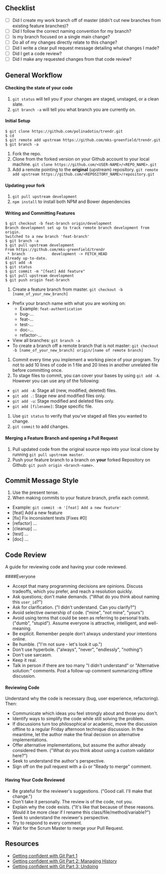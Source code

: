 Checklist
-----------------

- [ ] Did I create my work branch off of master (didn't cut new branches from existing feature branches)?
- [ ] Did I follow the correct naming convention for my branch?
- [ ] Is my branch focused on a single main change?
- [ ] Do all of my changes directly relate to this change?
- [ ] Did I write a clear pull request message detailing what changes I made?
- [ ] Did I get a code review?
- [ ] Did I make any requested changes from that code review?

General Workflow
-----------------

#### Checking the state of your code

1. `git status` will tell you if your changes are staged, unstaged, or a clean slate.
2. `git branch -a` will tell you what branch you are currently on.

#### Initial Setup

```
$ git clone https://github.com/polinadotio/trendr.git
$ cd
$ git remote add upstream https://github.com/mks-greenfield/trendr.git
$ git branch -a
```

1. Fork the repo.
1. Clone from the forked version on your Github account to your local machine. `git clone https://github.com/<USER-NAME>/<REPO_NAME>.git`
1. Add a remote pointing to the **original** (upstream) repository. `git remote add upstream https://github.com/<REPOSITORY_NAME>/repository.git`

#### Updating your fork

1. `git pull upstream development`
2. `npm install` to install both NPM and Bower dependencies

#### Writing and Committing Features

```
$ git checkout -b feat-branch origin/development
Branch development set up to track remote branch development from origin.
Switched to a new branch 'feat-branch'
$ git branch -a
$ git pull upstream development
From https://github.com/mks-greenfield/trendr
 * branch            development -> FETCH_HEAD
Already up-to-date.
$ git add -A
$ git status
$ git commit -m "[feat] Add feature"
$ git pull upstream development
$ git push origin feat-branch
```

1. Create a feature branch from master. `git checkout -b [name_of_your_new_branch]`
  - Prefix your branch name with what you are working on:
      - Example: `feat-authentication`
      - bug-...
      - feat-...
      - test-...
      - doc-...
      - refactor-...
  - View all branches: `git branch -a`
  - To create a branch off a remote branch that is not master: `git checkout -b [name_of_your_new_branch] origin/[name of remote branch]`
1. Commit every time you implement a working piece of your program. Try not to add 10 lines of code in 1 file and 20 lines in another unrelated file before committing once.
1. To stage files to commit, you can cover your bases by using `git add -A`. However you can use any of the following:
  - `git add -A`: Stage all (new, modified, deleted) files.
  - `git add .`: Stage new and modified files only.
  - `git add -u`: Stage modified and deleted files only.
  - `git add [filename]`: Stage specific file.
1. Use `git status` to verify that you've staged all files you wanted to change.
1. `git commit` to add changes.

#### Merging a Feature Branch and opening a Pull Request

1. Pull updated code from the original source repo into your local clone by running `git pull upstream master`.
1. Push your feature branch to a branch on **your** forked Repository on Github: `git push origin <branch-name>`. 

Commit Message Style
-----------------

1. Use the present tense.
1. When making commits to your feature branch, prefix each commit.
  - Example: `git commit -m '[feat] Add a new feature'`
  - [feat] Add a new feature
  - [fix] Fix inconsistent tests [Fixes #0]
  - [refactor] ...
  - [cleanup] ...
  - [test] ...
  - [doc] ...

Code Review
-----------------

A guide for reviewing code and having your code reviewed.

####Everyone

* Accept that many programming decisions are opinions. Discuss tradeoffs, which
  you prefer, and reach a resolution quickly.
* Ask questions; don't make demands. ("What do you think about naming this
  `user_id`?")
* Ask for clarification. ("I didn't understand. Can you clarify?")
* Avoid selective ownership of code. ("mine", "not mine", "yours")
* Avoid using terms that could be seen as referring to personal traits. ("dumb",
  "stupid"). Assume everyone is attractive, intelligent, and well-meaning.
* Be explicit. Remember people don't always understand your intentions online.
* Be humble. ("I'm not sure - let's look it up.")
* Don't use hyperbole. ("always", "never", "endlessly", "nothing")
* Don't use sarcasm.
* Keep it real.
* Talk in person if there are too many "I didn't understand" or "Alternative
  solution:" comments. Post a follow-up comment summarizing offline discussion.

#### Reviewing Code

Understand why the code is necessary (bug, user experience, refactoring). Then:

* Communicate which ideas you feel strongly about and those you don't.
* Identify ways to simplify the code while still solving the problem.
* If discussions turn too philosophical or academic, move the discussion offline
  to a regular Friday afternoon technique discussion. In the meantime, let the
  author make the final decision on alternative implementations.
* Offer alternative implementations, but assume the author already considered
  them. ("What do you think about using a custom validator here?")
* Seek to understand the author's perspective.
* Sign off on the pull request with a :thumbsup: or "Ready to merge" comment.

#### Having Your Code Reviewed

* Be grateful for the reviewer's suggestions. ("Good call. I'll make that
  change.")
* Don't take it personally. The review is of the code, not you.
* Explain why the code exists. ("It's like that because of these reasons. Would
  it be more clear if I rename this class/file/method/variable?")
* Seek to understand the reviewer's perspective.
* Try to respond to every comment.
* Wait for the Scrum Master to merge your Pull Request.

Resources
-----------------

* [Getting confident with Git Part 1](https://github.com/mks-greenfield/planning/wiki/Getting-Confident-with-Git-Part-1)
* [Getting confident with Git Part 2: Managing History](https://github.com/mks-greenfield/planning/wiki/Getting-Confident-with-Git-Part-2:-Managing-History)
* [Getting confident with Git Part 3: Undoing](https://github.com/mks-greenfield/planning/wiki/Getting-Confident-with-Git-Part-3:-Undoing)




